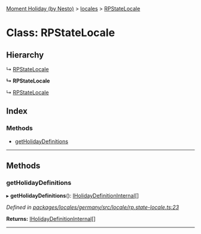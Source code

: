 [Moment Holiday (by Nesto)](../README.md) > [locales](../modules/locales.md) > [RPStateLocale](../classes/locales.rpstatelocale.md)

# Class: RPStateLocale

## Hierarchy

↳  [RPStateLocale](locales.rpstatelocale.md)

**↳ RPStateLocale**

↳  [RPStateLocale](locales.rpstatelocale.md)

## Index

### Methods

* [getHolidayDefinitions](locales.rpstatelocale.md#getholidaydefinitions)

---

## Methods

<a id="getholidaydefinitions"></a>

###  getHolidayDefinitions

▸ **getHolidayDefinitions**(): [IHolidayDefinitionInternal](../interfaces/_node_modules__nesto_software_moment_holiday_core_src_holiday_definition_interface_.iholidaydefinitioninternal.md)[]

*Defined in [packages/locales/germany/src/locale/rp.state-locale.ts:23](https://github.com/nesto-software/moment-holiday/blob/72ce1a6/packages/locales/germany/src/locale/rp.state-locale.ts#L23)*

**Returns:** [IHolidayDefinitionInternal](../interfaces/_node_modules__nesto_software_moment_holiday_core_src_holiday_definition_interface_.iholidaydefinitioninternal.md)[]

___

